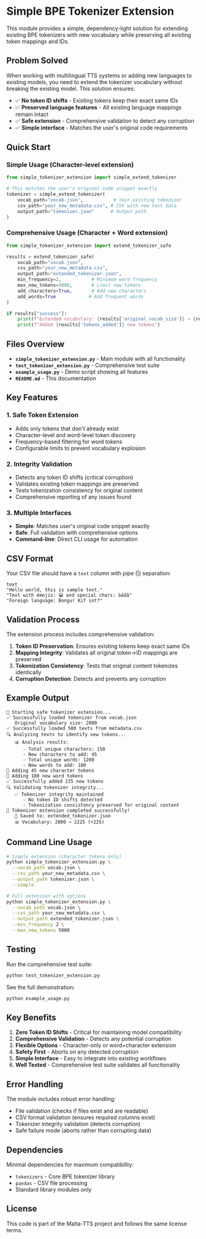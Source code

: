 # Simple BPE Tokenizer Extension

This module provides a simple, dependency-light solution for extending existing BPE tokenizers with new vocabulary while preserving all existing token mappings and IDs.

## Problem Solved

When working with multilingual TTS systems or adding new languages to existing models, you need to extend the tokenizer vocabulary without breaking the existing model. This solution ensures:

- ✅ **No token ID shifts** - Existing tokens keep their exact same IDs
- ✅ **Preserved language features** - All existing language mappings remain intact  
- ✅ **Safe extension** - Comprehensive validation to detect any corruption
- ✅ **Simple interface** - Matches the user's original code requirements

## Quick Start

### Simple Usage (Character-level extension)

```python
from simple_tokenizer_extension import simple_extend_tokenizer

# This matches the user's original code snippet exactly
tokenizer = simple_extend_tokenizer(
    vocab_path="vocab.json",           # Your existing tokenizer
    csv_path="your_new_metadata.csv", # CSV with new text data  
    output_path="tokenizer.json"      # Output path
)
```

### Comprehensive Usage (Character + Word extension)

```python
from simple_tokenizer_extension import extend_tokenizer_safe

results = extend_tokenizer_safe(
    vocab_path="vocab.json",
    csv_path="your_new_metadata.csv",
    output_path="extended_tokenizer.json",
    min_frequency=2,           # Minimum word frequency
    max_new_tokens=5000,       # Limit new tokens
    add_characters=True,       # Add new characters
    add_words=True            # Add frequent words
)

if results["success"]:
    print(f"Extended vocabulary: {results['original_vocab_size']} → {results['extended_vocab_size']}")
    print(f"Added {results['tokens_added']} new tokens")
```

## Files Overview

- **`simple_tokenizer_extension.py`** - Main module with all functionality
- **`test_tokenizer_extension.py`** - Comprehensive test suite  
- **`example_usage.py`** - Demo script showing all features
- **`README.md`** - This documentation

## Key Features

### 1. Safe Token Extension
- Adds only tokens that don't already exist
- Character-level and word-level token discovery
- Frequency-based filtering for word tokens
- Configurable limits to prevent vocabulary explosion

### 2. Integrity Validation
- Detects any token ID shifts (critical corruption)
- Validates existing token mappings are preserved
- Tests tokenization consistency for original content
- Comprehensive reporting of any issues found

### 3. Multiple Interfaces
- **Simple**: Matches user's original code snippet exactly
- **Safe**: Full validation with comprehensive options
- **Command-line**: Direct CLI usage for automation

## CSV Format

Your CSV file should have a `text` column with pipe (|) separation:

```csv
text
"Hello world, this is sample text."
"Text with émojis: 😀 and special chars: àáâã"
"Foreign language: Bongu! Kif int?"
```

## Validation Process

The extension process includes comprehensive validation:

1. **Token ID Preservation**: Ensures existing tokens keep exact same IDs
2. **Mapping Integrity**: Validates all original token→ID mappings are preserved  
3. **Tokenization Consistency**: Tests that original content tokenizes identically
4. **Corruption Detection**: Detects and prevents any corruption

## Example Output

```
🚀 Starting safe tokenizer extension...
✅ Successfully loaded tokenizer from vocab.json
   Original vocabulary size: 2000
✅ Successfully loaded 500 texts from metadata.csv
🔍 Analyzing texts to identify new tokens...
   📊 Analysis results:
      - Total unique characters: 150
      - New characters to add: 45
      - Total unique words: 1200  
      - New words to add: 180
📝 Adding 45 new character tokens
📝 Adding 180 new word tokens
✅ Successfully added 225 new tokens
🔍 Validating tokenizer integrity...
   ✅ Tokenizer integrity maintained
      - No token ID shifts detected
      - Tokenization consistency preserved for original content
🎉 Tokenizer extension completed successfully!
   📁 Saved to: extended_tokenizer.json
   📊 Vocabulary: 2000 → 2225 (+225)
```

## Command Line Usage

```bash
# Simple extension (character tokens only)
python simple_tokenizer_extension.py \
  --vocab_path vocab.json \
  --csv_path your_new_metadata.csv \
  --output_path tokenizer.json \
  --simple

# Full extension with options
python simple_tokenizer_extension.py \
  --vocab_path vocab.json \
  --csv_path your_new_metadata.csv \
  --output_path extended_tokenizer.json \
  --min_frequency 2 \
  --max_new_tokens 5000
```

## Testing

Run the comprehensive test suite:

```bash
python test_tokenizer_extension.py
```

See the full demonstration:

```bash
python example_usage.py
```

## Key Benefits

1. **Zero Token ID Shifts** - Critical for maintaining model compatibility
2. **Comprehensive Validation** - Detects any potential corruption 
3. **Flexible Options** - Character-only or word+character extension
4. **Safety First** - Aborts on any detected corruption
5. **Simple Interface** - Easy to integrate into existing workflows
6. **Well Tested** - Comprehensive test suite validates all functionality

## Error Handling

The module includes robust error handling:

- File validation (checks if files exist and are readable)
- CSV format validation (ensures required columns exist)
- Tokenizer integrity validation (detects corruption)
- Safe failure mode (aborts rather than corrupting data)

## Dependencies

Minimal dependencies for maximum compatibility:

- `tokenizers` - Core BPE tokenizer library
- `pandas` - CSV file processing  
- Standard library modules only

## License

This code is part of the Malta-TTS project and follows the same license terms.